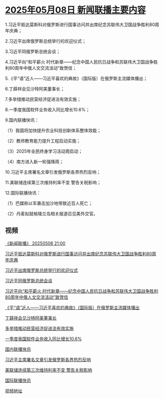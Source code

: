 # [2025年05月08日 新闻联播主要内容](https://tv.cctv.com/lm/xwlb/day/20250508.shtml)

1.习近平抵达莫斯科对俄罗斯进行国事访问并出席纪念苏联伟大卫国战争胜利80周年庆典；

2.习近平出席俄罗斯总统举行的欢迎仪式；

3.习近平同俄罗斯总统会谈；

4.习近平向“和平薪火 时代新章——纪念中国人民抗日战争和苏联伟大卫国战争胜利80周年中俄人文交流活动”致贺信；

5.《平“语”近人——习近平喜欢的典故》（国际版）在俄罗斯主流媒体播出；

6.丁薛祥会见沙特阿美董事长；

7.多举措推动民营经济促进法有效实施；

8.一季度我国软件业务收入同比增长10.6%；

9.国内联播快讯：

（1）我国将加快提升农业科技创新体系整体效能；

（2）教师教育能力提升工程启动实施；

（3）2025年全民终身学习活动周启动；

（4）南方进入新一轮强降雨；

10.习近平主席署名文章引发俄罗斯各界热烈反响；

11.美联储连续第三次维持利率不变 警告关税影响；

12.国际联播快讯：

（1）巴媒称以军袭击加沙地带致近百人死亡；

（2）丹麦拟就格陵兰岛相关报道召见美外交官。

## 视频

[《新闻联播》 20250508 21:00](https://tv.cctv.com/2025/05/08/VIDECq84ROpshxUvphOSCM7d250508.shtml)

[习近平抵达莫斯科对俄罗斯进行国事访问并出席纪念苏联伟大卫国战争胜利80周年庆典](https://tv.cctv.com/2025/05/08/VIDESk95DKsimrBbO1KT4LqD250508.shtml)

[习近平出席俄罗斯总统举行的欢迎仪式](https://tv.cctv.com/2025/05/08/VIDEvSK5u78k63JurWuRUkiH250508.shtml)

[习近平同俄罗斯总统会谈](https://tv.cctv.com/2025/05/08/VIDEpAZ3iXDBdmhRe4mBGkSz250508.shtml)

[习近平向“和平薪火 时代新章——纪念中国人民抗日战争和苏联伟大卫国战争胜利80周年中俄人文交流活动”致贺信](https://tv.cctv.com/2025/05/08/VIDEAajHRQSUkslzrbFZJu0Y250508.shtml)

[《平“语”近人——习近平喜欢的典故》（国际版）在俄罗斯主流媒体播出](https://tv.cctv.com/2025/05/08/VIDEL3RDDdVzmXjJSzgWX6nk250508.shtml)

[丁薛祥会见沙特阿美董事长](https://tv.cctv.com/2025/05/08/VIDEXbQgKhYXjC4QBnToM4Wq250508.shtml)

[多举措推动民营经济促进法有效实施](https://tv.cctv.com/2025/05/08/VIDEucKpNscxuDwhCJfdSDQF250508.shtml)

[一季度我国软件业务收入同比增长10.6%](https://tv.cctv.com/2025/05/08/VIDEo0qIsmACvRunYe2nLEUC250508.shtml)

[国内联播快讯](https://tv.cctv.com/2025/05/08/VIDE40lGY1BjCw369KA7NHR8250508.shtml)

[习近平主席署名文章引发俄罗斯各界热烈反响](https://tv.cctv.com/2025/05/08/VIDEsvZGEQzM5lDMy5e1lb46250508.shtml)

[美联储连续第三次维持利率不变 警告关税影响](https://tv.cctv.com/2025/05/08/VIDEqGKpqMy3QVReW1ONlxgb250508.shtml)

[国际联播快讯](https://tv.cctv.com/2025/05/08/VIDERKCIWMXKboNNlPfZHnsk250508.shtml)

[视频地址](https://tv.cctv.com/lm/xwlb/day/20250508.shtml) 

